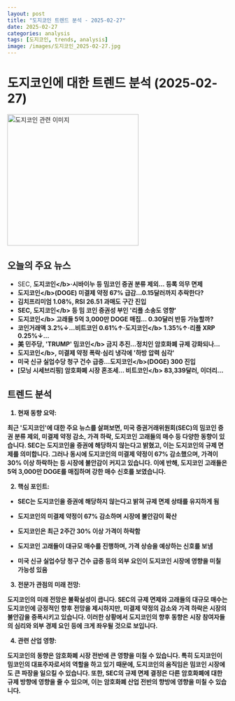 ```yaml
---
layout: post
title: "도지코인 트렌드 분석 - 2025-02-27"
date: 2025-02-27
categories: analysis
tags: [도지코인, trends, analysis]
image: /images/도지코인_2025-02-27.jpg
---
```


# 도지코인에 대한 트렌드 분석 (2025-02-27)

<img src="https://nan0silver.github.io/doge_trend_monitoring/images/도지코인_2025-02-27.jpg" alt="도지코인 관련 이미지" width="300">

## 오늘의 주요 뉴스

- SEC, <b>도지코인<\/b>·시바이누 등 밈코인 증권 분류 제외… 등록 의무 면제
- <b>도지코인<\/b>(DOGE) 미결제 약정 67% 급감…0.15달러까지 추락한다?
- 김치프리미엄 1.08%, RSI 26.51 과매도 구간 진입
- SEC, <b>도지코인<\/b> 등 밈 코인 증권성 부인 '리플 소송도 영향'
- <b>도지코인<\/b> 고래들 5억 3,000만 DOGE 매집… 0.30달러 반등 가능할까?
- 코인거래액 3.2%↓…비트코인 0.61%↑·<b>도지코인<\/b> 1.35%↑·리플 XRP 0.25%↓...
- 美 민주당, 'TRUMP' 밈<b>코인<\/b> 금지 추진…정치인 암호화폐 규제 강화되나...
- <b>도지코인<\/b>, 미결제 약정 폭락·심리 냉각에 '하방 압력 심각'
- 미국 신규 실업수당 청구 건수 급증…<b>도지코인<\/b>(DOGE) 300 진입
- [모닝 시세브리핑] 암호화폐 시장 혼조세… 비트<b>코인<\/b> 83,339달러, 이더리...

## 트렌드 분석

1. 현재 동향 요약:

최근 '도지코인'에 대한 주요 뉴스를 살펴보면, 미국 증권거래위원회(SEC)의 밈코인 증권 분류 제외, 미결제 약정 감소, 가격 하락, 도지코인 고래들의 매수 등 다양한 동향이 있습니다. SEC는 도지코인을 증권에 해당하지 않는다고 밝혔고, 이는 도지코인의 규제 면제를 의미합니다. 그러나 동시에 도지코인의 미결제 약정이 67% 감소했으며, 가격이 30% 이상 하락하는 등 시장에 불안감이 커지고 있습니다. 이에 반해, 도지코인 고래들은 5억 3,000만 DOGE를 매집하며 강한 매수 신호를 보였습니다.

2. 핵심 포인트:

- SEC는 도지코인을 증권에 해당하지 않는다고 밝혀 규제 면제 상태를 유지하게 됨

- 도지코인의 미결제 약정이 67% 감소하며 시장에 불안감이 확산

- 도지코인은 최근 2주간 30% 이상 가격이 하락함

- 도지코인 고래들이 대규모 매수를 진행하며, 가격 상승을 예상하는 신호를 보냄

- 미국 신규 실업수당 청구 건수 급증 등의 외부 요인이 도지코인 시장에 영향을 미칠 가능성 있음

3. 전문가 관점의 미래 전망:

도지코인의 미래 전망은 불확실성이 큽니다. SEC의 규제 면제와 고래들의 대규모 매수는 도지코인에 긍정적인 향후 전망을 제시하지만, 미결제 약정의 감소와 가격 하락은 시장의 불안감을 증폭시키고 있습니다. 이러한 상황에서 도지코인의 향후 동향은 시장 참여자들의 심리와 외부 경제 요인 등에 크게 좌우될 것으로 보입니다.

4. 관련 산업 영향:

도지코인의 동향은 암호화폐 시장 전반에 큰 영향을 미칠 수 있습니다. 특히 도지코인이 밈코인의 대표주자로서의 역할을 하고 있기 때문에, 도지코인의 움직임은 밈코인 시장에도 큰 파장을 일으킬 수 있습니다. 또한, SEC의 규제 면제 결정은 다른 암호화폐에 대한 규제 방향에 영향을 줄 수 있으며, 이는 암호화폐 산업 전반의 향방에 영향을 미칠 수 있습니다.
